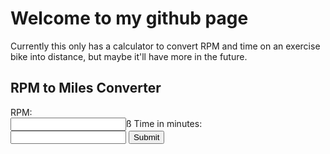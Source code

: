 # Welcome to my github page

Currently this only has a calculator to convert RPM and time on an exercise bike into distance, but maybe it'll have more in the future.

## RPM to Miles Converter

<form action="#" method="post" id="rpm-calc">
 RPM:</br>
 <input type="number" name="rpm" />ß
 Time in minutes:</br>
 <input type="number" name="time" />
 <input type="submit" value="Submit" onClick="calcMiles()">
</form>

<script>
    function calcMiles() {
        var rpm = document.getElementById("rpm").value;
        var time = document.getElementById("time").value;
        var diameter = 18;

        var circumfrance = Math.Pi * diameter;
        var distance = time * circumfrance * rpm;

        var INCHES_IN_A_MILE = 63360;

        alert(distance / INCHES_IN_A_MILE)
    }
</script>
